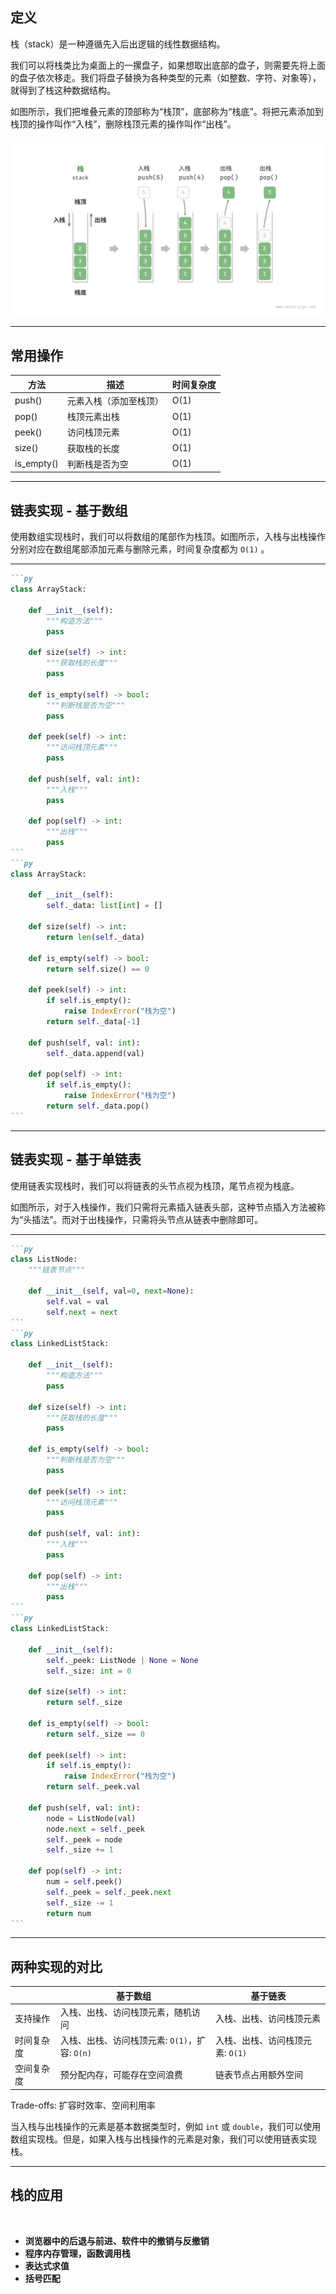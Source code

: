 ## 定义

栈（stack）是一种遵循先入后出逻辑的线性数据结构。

我们可以将栈类比为桌面上的一摞盘子，如果想取出底部的盘子，则需要先将上面的盘子依次移走。我们将盘子替换为各种类型的元素（如整数、字符、对象等），就得到了栈这种数据结构。

如图所示，我们把堆叠元素的顶部称为“栈顶”，底部称为“栈底”。将把元素添加到栈顶的操作叫作“入栈”，删除栈顶元素的操作叫作“出栈”。

<img class="w-100" border="rounded" src="../images/stack.png">

<!-- 
羽毛球盒子、书本堆、餐盘堆等都是栈的实例，它们都遵循先入后出的原则。栈的应用非常广泛，例如函数调用栈、表达式求值、括号匹配等。
-->
---

## 常用操作

| 方法 | 描述 | 时间复杂度 |
| --- | --- | --- |
| push() | 元素入栈（添加至栈顶） | O(1) |
| pop() | 栈顶元素出栈 | O(1) |
| peek() | 访问栈顶元素 | O(1) |
| size() | 获取栈的长度 | O(1) |
| is_empty() | 判断栈是否为空 | O(1) |

<!--
我们重点优化的是入栈和出栈操作，因为这两个操作是栈的核心操作。在栈的实现中，我们通常使用数组或链表来存储元素，这两种数据结构的特点如下。
-->
---

## 链表实现 - 基于数组

使用数组实现栈时，我们可以将数组的尾部作为栈顶。如图所示，入栈与出栈操作分别对应在数组尾部添加元素与删除元素，时间复杂度都为 `O(1)` 。

<v-switch>
  <template #0> <img class="w-100" border="rounded" src="../images/stack_array_1.png"> </template>
  <template #1> <img v-click="1" class="w-100" border="rounded" src="../images/stack_array_2.png"> </template>
  <template #2> <img v-click="2" class="w-100" border="rounded" src="../images/stack_array_3.png"> </template>
</v-switch>

---

````md magic-move
```py 
class ArrayStack:

    def __init__(self):
        """构造方法"""
        pass

    def size(self) -> int:
        """获取栈的长度"""
        pass

    def is_empty(self) -> bool:
        """判断栈是否为空"""
        pass

    def peek(self) -> int:
        """访问栈顶元素"""
        pass

    def push(self, val: int):
        """入栈"""
        pass

    def pop(self) -> int:
        """出栈"""
        pass
```
```py
class ArrayStack:

    def __init__(self):
        self._data: list[int] = []

    def size(self) -> int:
        return len(self._data)

    def is_empty(self) -> bool:
        return self.size() == 0

    def peek(self) -> int:
        if self.is_empty():
            raise IndexError("栈为空")
        return self._data[-1]

    def push(self, val: int):
        self._data.append(val)

    def pop(self) -> int:
        if self.is_empty():
            raise IndexError("栈为空")
        return self._data.pop()
```
````

---

## 链表实现 - 基于单链表

使用链表实现栈时，我们可以将链表的头节点视为栈顶，尾节点视为栈底。

如图所示，对于入栈操作，我们只需将元素插入链表头部，这种节点插入方法被称为“头插法”。而对于出栈操作，只需将头节点从链表中删除即可。

<v-switch>
  <template #0> <img class="w-100" border="rounded" src="../images/stac_linkedlist_1.png"> </template>
  <template #1> <img v-click="1" class="w-100" border="rounded" src="../images/stack_linkedlist_2.png"> </template>
  <template #2> <img v-click="2" class="w-100" border="rounded" src="../images/stack_linkedlist_3.png"> </template>
</v-switch>

---

````md magic-move
```py
class ListNode:
    """链表节点"""

    def __init__(self, val=0, next=None):
        self.val = val
        self.next = next
```
```py
class LinkedListStack:

    def __init__(self):
        """构造方法"""
        pass

    def size(self) -> int:
        """获取栈的长度"""
        pass

    def is_empty(self) -> bool:
        """判断栈是否为空"""
        pass

    def peek(self) -> int:
        """访问栈顶元素"""
        pass

    def push(self, val: int):
        """入栈"""
        pass

    def pop(self) -> int:
        """出栈"""
        pass
```
```py
class LinkedListStack:

    def __init__(self):
        self._peek: ListNode | None = None
        self._size: int = 0

    def size(self) -> int:
        return self._size

    def is_empty(self) -> bool:
        return self._size == 0

    def peek(self) -> int:
        if self.is_empty():
            raise IndexError("栈为空")
        return self._peek.val

    def push(self, val: int):
        node = ListNode(val)
        node.next = self._peek
        self._peek = node
        self._size += 1

    def pop(self) -> int:
        num = self.peek()
        self._peek = self._peek.next
        self._size -= 1
        return num
```
````

---

## 两种实现的对比

|  | 基于数组 | 基于链表 |
| --- | --- | --- |
| 支持操作 | 入栈、出栈、访问栈顶元素，随机访问 | 入栈、出栈、访问栈顶元素 |
| 时间复杂度 | 入栈、出栈、访问栈顶元素: `O(1)`，扩容: `O(n)` | 入栈、出栈、访问栈顶元素: `O(1)` |
| 空间复杂度 | 预分配内存，可能存在空间浪费 | 链表节点占用额外空间 |

Trade-offs: 扩容时效率、空间利用率

当入栈与出栈操作的元素是基本数据类型时，例如 `int` 或 `double`，我们可以使用数组实现栈。但是，如果入栈与出栈操作的元素是对象，我们可以使用链表实现栈。

<!--
两种实现都支持栈定义中的各项操作。数组实现额外支持随机访问，但这已超出了栈的定义范畴，因此一般不会用到。
在基于数组的实现中，入栈和出栈操作都在预先分配好的连续内存中进行，具有很好的缓存本地性，因此效率较高。然而，如果入栈时超出数组容量，会触发扩容机制，导致该次入栈操作的时间复杂度变为O(n)。
在基于链表的实现中，链表的扩容非常灵活，不存在上述数组扩容时效率降低的问题。但是，入栈操作需要初始化节点对象并修改指针，因此效率相对较低。不过，如果入栈元素本身就是节点对象，那么可以省去初始化步骤，从而提高效率。
基于数组实现的栈在触发扩容时效率会降低，但由于扩容是低频操作，因此平均效率更高。基于链表实现的栈可以提供更加稳定的效率表现。
在初始化列表时，系统会为列表分配“初始容量”，该容量可能超出实际需求；并且，扩容机制通常是按照特定倍率（例如 2 倍）进行扩容的，扩容后的容量也可能超出实际需求。因此，基于数组实现的栈可能造成一定的空间浪费。然而，由于链表节点需要额外存储指针，因此链表节点占用的空间相对较大。综上，我们不能简单地确定哪种实现更加节省内存，需要针对具体情况进行分析。
-->
---

## 栈的应用

<br>
<v-clicks>

- **浏览器中的后退与前进、软件中的撤销与反撤销** 
- **程序内存管理，函数调用栈** 
- **表达式求值**
- **括号匹配**

</v-clicks>
<!--
[click]
每当我们打开新的网页，浏览器就会对上一个网页执行入栈，这样我们就可以通过后退操作回到上一个网页。后退操作实际上是在执行出栈。如果要同时支持后退和前进，那么需要两个栈来配合实现。
在软件中，我们经常会使用撤销和反撤销功能。撤销操作实际上是在执行出栈，而反撤销操作则是在执行入栈。这两个操作可以通过两个栈来实现。
[click]
在程序内存管理中，栈用于存储函数调用的上下文信息。每次调用函数时，系统都会在栈顶添加一个栈帧，用于记录函数的上下文信息。在递归函数中，向下递推阶段会不断执行入栈操作，而向上回溯阶段则会不断执行出栈操作。
每次调用函数时，系统都会在栈顶添加一个栈帧，用于记录函数的上下文信息。在递归函数中，向下递推阶段会不断执行入栈操作，而向上回溯阶段则会不断执行出栈操作。
[click]
在表达式求值中，我们可以使用两个栈来实现。一个栈用于存储操作数，另一个栈用于存储运算符。当遇到运算符时，我们可以通过比较优先级来决定是否执行计算。这种方法可以处理多种运算符，例如加减乘除、括号等。
[click]
在括号匹配中，我们可以使用栈来实现。遍历字符串时，遇到左括号时执行入栈操作，遇到右括号时执行出栈操作。如果最终栈为空，则说明括号匹配成功；否则，说明括号匹配失败。
-->